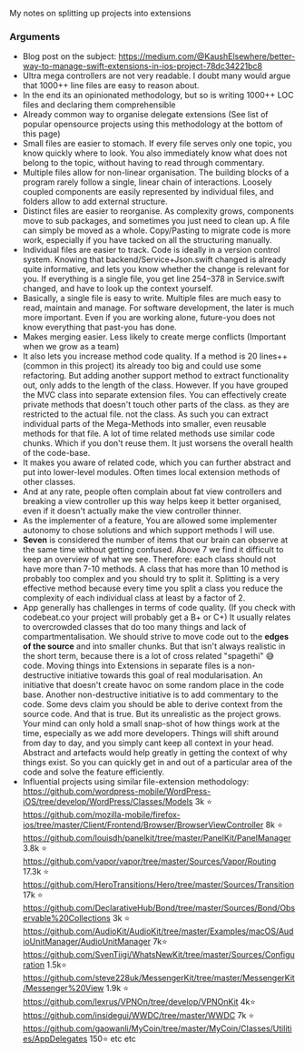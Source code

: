 My notes on splitting up projects into extensions <!--more-->

### Arguments
- Blog post on the subject: https://medium.com/@KaushElsewhere/better-way-to-manage-swift-extensions-in-ios-project-78dc34221bc8
- Ultra mega controllers are not very readable. I doubt many would argue that 1000++ line files  are easy to reason about.
- In the end its an opinionated methodology, but so is writing 1000++ LOC files and declaring them comprehensible
- Already common way to organise delegate extensions (See list of popular opensource projects using this methodology at the bottom of this page)
- Small files are easier to stomach. If every file serves only one topic, you know quickly where to look. You also immediately know what does not belong to the topic, without having to read through commentary.
- Multiple files allow for non-linear organisation. The building blocks of a program rarely follow a single, linear chain of interactions. Loosely coupled components are easily represented by individual files, and folders allow to add external structure.
- Distinct files are easier to reorganise. As complexity grows, components move to sub packages, and sometimes you just need to clean up. A file can simply be moved as a whole. Copy/Pasting to migrate code is more work, especially if you have tacked on all the structuring manually.
- Individual files are easier to track. Code is ideally in a version control system. Knowing that backend/Service+Json.swift changed is already quite informative, and lets you know whether the change is relevant for you. If everything is a single file, you get line 254–378 in Service.swift changed, and have to look up the context yourself.
- Basically, a single file is easy to write. Multiple files are much easy to read, maintain and manage. For software development, the later is much more important. Even if you are working alone, future-you does not know everything that past-you has done.
- Makes merging easier. Less likely to create merge conflicts (Important when we grow as a team)
- It also lets you increase method code quality. If a method is 20 lines++ (common in this project)  its already too big and could use some refactoring. But adding another support method to extract functionality out, only adds to the length of the class. However. If you have grouped the MVC class into separate extension files. You can effectively create private methods that doesn't touch other parts of the class. as they are restricted to the actual file. not the class. As such you can extract individual parts of the Mega-Methods into smaller, even reusable methods for that file. A lot of time related methods use similar code chunks. Which if you don't reuse them. It just worsens the overall health of the code-base.
- It makes you aware of related code, which you can further abstract and put into lower-level modules. Often times local extension methods of other classes.
- And at any rate, people often complain about fat view controllers and breaking a view controller up this way helps keep it better organised, even if it doesn't actually make the view controller thinner.
- As the implementer of a feature, You are allowed some implementer autonomy to chose solutions and which support methods I will use.
- **Seven** is considered the number of items that our brain can observe at the same time without getting confused. Above 7 we find it difficult to keep an overview of what we see. Therefore: each class should not have more than 7-10 methods. A class that has more than 10 method is probably too complex and you should try to split it. Splitting is a very effective method because every time you split a class you reduce the complexity of each individual class at least by a factor of 2.
- App generally has challenges in terms of code quality. (If you check with codebeat.co your project will probably get a B+ or C+) It usually relates to overcrowded classes that do too many things and lack of compartmentalisation. We should strive to move code out to the **edges of the source** and into smaller chunks. But that isn't always realistic in the short term, because there is a lot of cross related "spagethi" 😅 code. Moving things into Extensions in separate files is a non-destructive initiative towards this goal of real modularisation. An initiative that doesn't create havoc on some random place in the code base. Another non-destructive initiative is to add commentary to the code. Some devs claim you should be able to derive context from the source code. And that is true. But its unrealistic as the project grows. Your mind can only hold a small snap-shot of how things work at the time, especially as we add more developers. Things will shift around from day to day, and you simply cant keep all context in your head. Abstract and artefacts would help greatly in getting the context of why things exist. So you can quickly get in and out of a particular area of the code and solve the feature efficiently.
- Influential projects using similar file-extension methodology:
https://github.com/wordpress-mobile/WordPress-iOS/tree/develop/WordPress/Classes/Models 3k ⭐️
https://github.com/mozilla-mobile/firefox-ios/tree/master/Client/Frontend/Browser/BrowserViewController 8k ⭐️
https://github.com/louisdh/panelkit/tree/master/PanelKit/PanelManager 3.8k ⭐️
https://github.com/vapor/vapor/tree/master/Sources/Vapor/Routing 17.3k ⭐️
https://github.com/HeroTransitions/Hero/tree/master/Sources/Transition 17k ⭐️
https://github.com/DeclarativeHub/Bond/tree/master/Sources/Bond/Observable%20Collections 3k ⭐️
https://github.com/AudioKit/AudioKit/tree/master/Examples/macOS/AudioUnitManager/AudioUnitManager 7k⭐️
https://github.com/SvenTiigi/WhatsNewKit/tree/master/Sources/Configuration 1.5k⭐️
https://github.com/steve228uk/MessengerKit/tree/master/MessengerKit/Messenger%20View 1.9k ⭐️
https://github.com/lexrus/VPNOn/tree/develop/VPNOnKit 4k⭐️
https://github.com/insidegui/WWDC/tree/master/WWDC 7k ⭐️
https://github.com/gaowanli/MyCoin/tree/master/MyCoin/Classes/Utilities/AppDelegates 150⭐️
etc etc

